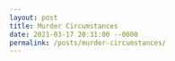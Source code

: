 ```yaml
---
layout: post
title: Murder Circumstances
date: 2021-03-17 20:31:00 --0000
permalink: /posts/murder-circumstances/
---
```


